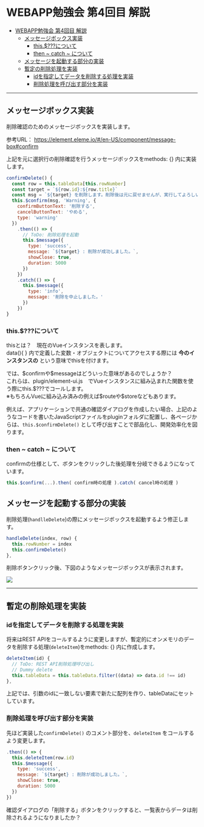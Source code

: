 # WEBAPP勉強会 第4回目 解説

- [WEBAPP勉強会 第4回目 解説](#webapp勉強会-第4回目-解説)
  - [メッセージボックス実装](#メッセージボックス実装)
    - [this.$???について](#thisについて)
    - [then ~ catch ~ について](#then--catch--について)
  - [メッセージを起動する部分の実装](#メッセージを起動する部分の実装)
  - [暫定の削除処理を実装](#暫定の削除処理を実装)
    - [idを指定してデータを削除する処理を実装](#idを指定してデータを削除する処理を実装)
    - [削除処理を呼び出す部分を実装](#削除処理を呼び出す部分を実装)

---
## メッセージボックス実装
削除確認のためのメッセージボックスを実装します。

参考URL： https://element.eleme.io/#/en-US/component/message-box#confirm

上記を元に選択行の削除確認を行うメッセージボックスをmethods: {} 内に実装します。

```JavaScript
confirmDelete() {
  const row = this.tableData[this.rowNumber]
  const target = `${row.id}:${row.title}`
  const msg = `${target} を削除します。削除後は元に戻せませんが、実行してよろしいですか?`
  this.$confirm(msg, 'Warning', {
    confirmButtonText: '削除する',
    cancelButtonText: 'やめる',
    type: 'warning'
  })
    .then(() => {
      // ToDo: 削除処理を起動
      this.$message({
        type: 'success',
        message: `${target} : 削除が成功しました。`,
        showClose: true,
        duration: 5000
      })
    })
    .catch(() => {
      this.$message({
        type: 'info',
        message: '削除を中止しました。'
      })
    })
}
```
### this.$???について
thisとは？　現在のVueインスタンスを表します。<br/>
data(){ } 内で定義した変数・オブジェクトについてアクセスする際には **今のインスタンスの** という意味でthisを付けます。

では、\$confirmや\$messageはどういった意味があるのでしょうか？<br/>
これらは、plugin/element-ui.js　でVueインスタンスに組み込まれた関数を使う際にthis.\$???でコールします。<br/>
※もちろんVueに組み込み済みの例えば\$routeや\$storeなどもあります。

例えば、アプリケーションで共通の確認ダイアログを作成したい場合、上記のようなコードを書いたJavaScriptファイルをpluginフォルダに配置し、各ページからは、`this.$confirmDelete()` として呼び出すことで部品化し、開発効率化を図ります。

### then ~ catch ~ について
confirmの仕様として、ボタンをクリックした後処理を分岐できるようになっています。
```JavaScript
this.$confirm(...).then( confirm時の処理 ).catch( cancel時の処理 )
```

## メッセージを起動する部分の実装
削除処理(`handlleDelete`)の際にメッセージボックスを起動するよう修正します。

```JavaScript
handleDelete(index, row) {
  this.rowNumber = index
  this.confirmDelete()
},
```

削除ボタンクリック後、下図のようなメッセージボックスが表示されます。

![](https://hiszuk.github.io/webapp/images/ch14-01.png)

---
## 暫定の削除処理を実装

### idを指定してデータを削除する処理を実装
将来はREST APIをコールするように変更しますが、暫定的にオンメモリのデータを削除する処理(`deleteItem`)をmethods: {} 内に作成します。

```JavaScript
deleteItem(id) {
  // ToDo: REST API削除処理呼び出し
  // Dummy delete
  this.tableData = this.tableData.filter((data) => data.id !== id)
},
```
上記では、引数のidに一致しない要素で新たに配列を作り、tableDataにセットしています。

### 削除処理を呼び出す部分を実装
先ほど実装した`confirmDelete()` のコメント部分を、`deleteItem` をコールするよう変更します。

```JavaScript
.then(() => {
  this.deleteItem(row.id)
  this.$message({
    type: 'success',
    message: `${target} : 削除が成功しました。`,
    showClose: true,
    duration: 5000
  })
})
```

確認ダイアログの「削除する」ボタンをクリックすると、一覧表からデータは削除されるようになりましたか？

